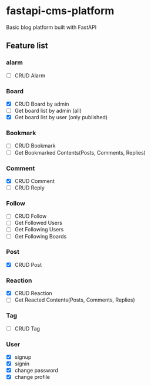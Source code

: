 # fastapi-cms-platform
Basic blog platform built with FastAPI

## Feature list

### alarm
- [ ] CRUD Alarm

### Board
- [x] CRUD Board by admin
- [ ] Get board list by admin (all)
- [x] Get board list by user (only published)

### Bookmark
- [ ] CRUD Bookmark
- [ ] Get Bookmarked Contents(Posts, Comments, Replies)

### Comment
- [x] CRUD Comment
- [ ] CRUD Reply

### Follow
- [ ] CRUD Follow
- [ ] Get Followed Users
- [ ] Get Following Users
- [ ] Get Following Boards

### Post
- [x] CRUD Post

### Reaction
- [x] CRUD Reaction
- [ ] Get Reacted Contents(Posts, Comments, Replies)

### Tag
- [ ] CRUD Tag

### User
- [x] signup
- [x] signin
- [x] change password
- [x] change profile
